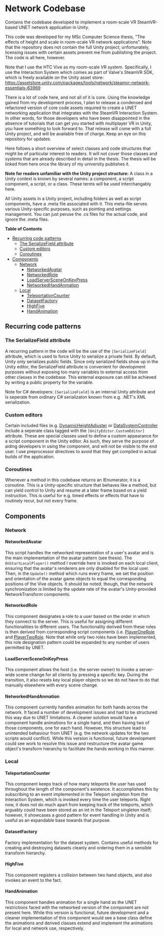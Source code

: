 # Network Codebase
Contains the codebase developed to implement a room-scale VR SteamVR-based UNET network application in Unity.

This code was developed for my MSc Computer Science thesis, "The effects of height and scale in room-scale VR network applications". Note that the repository does not contain the full Unity project; unfortunately, licensing issues with certain assets prevent me from publishing the project. The code is all here, however.

Note that I use the HTC Vive as my room-scale VR system. Specifically, I use the Interaction System which comes as part of Valve's SteamVR SDK, which is freely available on the Unity asset store: https://assetstore.unity.com/packages/tools/network/steamvr-network-essentials-63969

There is a lot of code here, and not all of it is core. Using the knowledge gained from my development process, I plan to release a condensed and refactored version of core code assets required to create a UNET networking application that integrates with the SteamVR Interaction System. In other words, for those developers who have been disappointed in the absence of tutorials that can get you started with multiplayer VR in Unity, you have something to look forward to. That release will come with a full Unity project, and will be available free of charge. Keep an eye on this repository for updates.

Here follows a short overview of select classes and code structures that might be of particular interest to readers. It will not cover those classes and systems that are already described in detail in the thesis. The thesis will be linked from here once the library of my university publishes it.

**Note for readers unfamiliar with the Unity project structure:** A class in a Unity context is known by several names: a component, a script component, a script, or a class. These terms will be used interchangably here.

All Unity assets in a Unity project, including folders as well as script components, have a .meta file associated with it. This meta-file serves various Unity-specific purposes, such as pointing and settings management. You can just peruse the .cs files for the actual code, and ignore the .meta files.

**Table of Contents**
<!-- Table of contents generated generated by http://tableofcontent.eu -->
 - [Recurring code patterns](#recurring-code-patterns)
   - [The SerializeField attribute](#the-serializefield-attribute)
   - [Custom editors](#custom-editors)
   - [Coroutines](#coroutines)
 - [Components](#components)
   - [Network](#network)
     - [NetworkedAvatar](#networkedavatar)
     - [NetworkedRole](#networkedrole)
     - [LoadServerSceneOnKeyPress](#loadserversceneonkeypress)
     - [NetworkedHandAnmation](#networkedhandanmation)
   - [Local](#local)
     - [TeleportationCounter](#teleportationcounter)
     - [DatasetFactory](#datasetfactory)
     - [HighFive](#highfive)
     - [HandAnimation](#handanimation)


## Recurring code patterns

### The SerializeField attribute
A recurring pattern in the code will be the use of the `[SerializeField]` attribute, which is used to force Unity to serialize a private field. By default, Unity only serializes public fields. Since only serialized fields show up in the Unity editor, the SerializeField attribute is convenient for development purposes without exposing too many variables to external access from other classes in the codebase. This external exposure can still be achieved by writing a public property for the variable. 

Note for C# developers: `[SerializeField]` is an internal Unity attribute and is seperate from ordinary C# serializaton known from e.g. .NET's XML serialization.

### Custom editors
Certain included files (e.g. [DynamicHeightAdjuster](https://github.com/jonasschjerlund/Network-Thesis-Codebase/blob/master/Scripts/DynamicHeightAdjuster.cs) or [DataSystemController](https://github.com/jonasschjerlund/Network-Thesis-Codebase/blob/master/Scripts/Data%20Logging%20System/System%20Core/DataSystemController.cs) include a seperate class tagged with the `[UnityEditor.CustomEditor]` attribute. These are special classes used to define a custom appearance for a script component in the Unity editor. As such, they serve the purpose of aiding developers in using the component, and will not be visible to the end user. I use preprocessor directives to avoid that they get compiled in actual builds of the application.

### Coroutines
Whenever a method in this codebase returns an IEnumerator, it is a coroutine. This is a Unity-specific structure that behaves like a method, but can yield control to Unity and resume at a later frame based on a yield instruction. This is useful for e.g. timed effects or effects that have to routinely recur, but not every frame.
 
## Components

### Network

#### NetworkedAvatar
This script handles the networked representation of a user's avatar and is the main implementation of the avatar pattern (see thesis). The `OnStartLocalPlayer()` method I override here is invoked on each local client, ensuring that the avatar's renderers are only disabled for the local user. Then, in the `Update()` method which runs every frame, we set the position and orientation of the avatar game objects to equal the corresponding positions of the Vive objects. It should be noted, though, that the network synchronization is limited by the update rate of the avatar's Unity-provided NetworkTransform components.

#### NetworkedRole
This component designates a role to a user based on the order in which they connect to the server. This is useful for assigning different functionalities to different users. The functionality derived from these roles is then derived from corresponding script components (i.e. [PlayerOneRole](https://github.com/jonasschjerlund/Network-Thesis-Codebase/blob/master/Scripts/Avatar/Role%20Designation/PlayerOneRole.cs) and [PlayerTwoRole](https://github.com/jonasschjerlund/Network-Thesis-Codebase/blob/master/Scripts/Avatar/Role%20Designation/PlayerTwoRole.cs). Note that while only two roles have been implemented, this role designation pattern could be expanded to any number of users permitted by UNET.

#### LoadServerSceneOnKeyPress
This component allows the host (i.e. the server owner) to invoke a server-wide scene change for all clients by pressing a specific key. During the transition, it also resets key local player objects so we do not have to do that manually elsewhere with every scene change.

#### NetworkedHandAnmation
This component currently handles animation for both hands across the network. It faced a number of development issues and had to be structured this way due to UNET limitations. A cleaner solution would have a component handle animations for a single hand, and then having two of those components, one for each hand. However, this structure lead to unintended behaviour from UNET (e.g. the network updates for the two scripts would conflict). While this version is functional, future development could see work to resolve this issue and restructure the avatar game object's transform hierarchy to facilitate the hands working in this manner.

### Local

#### TeleportationCounter
This component keeps track of how many teleports the user has used throughout the length of the component's existence. It accomplishes this by subscribing to an event implemented in the Teleport singleton from the Interaction System, which is invoked every time the user teleports. Right now, it does not do much apart from keeping track of the teleports, which arguably could have been stored as an int in the Teleport singleton itself; however, it showcases a good pattern for event handling in Unity and is useful as an expandable base towards that purpose.

#### DatasetFactory
Factory implementation for the dataset system. Contains useful methods for creating and destroying datasets cleanly and ordering them in a sensible transform hierarchy.

#### HighFive
This component registers a collision between two hand objects, and also invokes an event to the fact.

#### HandAnimation
This component handles animation for a single hand as the UNET restrictions faced with the networked version of the component are not present here. While this version is functional, future development and a cleaner implementation of this component would see a base class define the animations and derived classes extend and implement the animations for local and network use, respectively.
